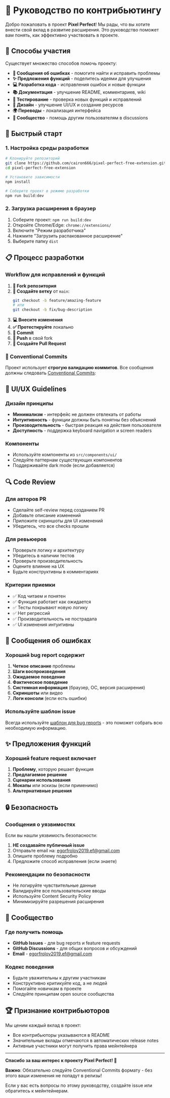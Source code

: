 # 🤝 Руководство по контрибьютингу

Добро пожаловать в проект **Pixel Perfect**! Мы рады, что вы хотите внести свой вклад в развитие расширения. Это руководство поможет вам понять, как эффективно участвовать в проекте.

## 🌟 Способы участия

Существует множество способов помочь проекту:

- **🐛 Сообщения об ошибках** - помогите найти и исправить проблемы
- **✨ Предложения функций** - поделитесь идеями для улучшения
- **💻 Разработка кода** - исправления ошибок и новые функции
- **📚 Документация** - улучшение README, комментариев, wiki
- **🧪 Тестирование** - проверка новых функций и исправлений
- **🎨 Дизайн** - улучшение UI/UX и создание ресурсов
- **🌍 Переводы** - локализация интерфейса
- **💬 Сообщество** - помощь другим пользователям в discussions

## 🚀 Быстрый старт

### 1. Настройка среды разработки

```bash
# Клонируйте репозиторий
git clone https://github.com/cairon666/pixel-perfect-free-extension.git
cd pixel-perfect-free-extension

# Установите зависимости
npm install

# Соберите проект в режиме разработки
npm run build:dev
```

### 2. Загрузка расширения в браузер

1. Соберите проект: `npm run build:dev`
2. Откройте Chrome/Edge: `chrome://extensions/`
3. Включите "Режим разработчика"
4. Нажмите "Загрузить распакованное расширение"
5. Выберите папку `dist`

## 📋 Процесс разработки

### Workflow для исправлений и функций

1. **🍴 Fork репозитория**
2. **🌿 Создайте ветку** от `main`:
   ```bash
   git checkout -b feature/amazing-feature
   # или
   git checkout -b fix/bug-description
   ```
3. **💻 Внесите изменения**
4. **✅ Протестируйте** локально
5. **📝 Commit**
6. **🚀 Push** в свой fork
7. **🔄 Создайте Pull Request**

### 📝 Conventional Commits

Проект использует **строгую валидацию коммитов**. Все сообщения должны следовать [Conventional Commits](https://www.conventionalcommits.org/):

## 🎨 UI/UX Guidelines

### Дизайн принципы

- **Минимализм** - интерфейс не должен отвлекать от работы
- **Интуитивность** - функции должны быть понятны без объяснений
- **Производительность** - быстрая реакция на действия пользователя
- **Доступность** - поддержка keyboard navigation и screen readers

### Компоненты

- Используйте компоненты из `src/components/ui/`
- Следуйте паттернам существующих компонентов
- Поддерживайте dark mode (если добавляется)

## 🔍 Code Review

### Для авторов PR

- Сделайте self-review перед созданием PR
- Добавьте описание изменений
- Приложите скриншоты для UI изменений
- Убедитесь, что все checks прошли

### Для ревьюеров

- Проверьте логику и архитектуру
- Убедитесь в наличии тестов
- Проверьте производительность
- Оцените влияние на UX
- Будьте конструктивны в комментариях

### Критерии приемки

- ✅ Код читаем и понятен
- ✅ Функция работает как ожидается
- ✅ Тесты покрывают новую логику
- ✅ Нет регрессий
- ✅ Производительность не пострадала
- ✅ UI изменения интуитивны

## 🐛 Сообщения об ошибках

### Хороший bug report содержит

1. **Четкое описание** проблемы
2. **Шаги воспроизведения**
3. **Ожидаемое поведение**
4. **Фактическое поведение**
5. **Системная информация** (браузер, ОС, версия расширения)
6. **Скриншоты** или видео
7. **Логи консоли** (если есть ошибки)

### Используйте шаблон issue

Всегда используйте [шаблон для bug reports](.github/ISSUE_TEMPLATE/bug_report.yml) - это поможет собрать всю необходимую информацию.

## ✨ Предложения функций

### Хороший feature request включает

1. **Проблему**, которую решает функция
2. **Предлагаемое решение**
3. **Сценарии использования**
4. **Мокапы** или эскизы (если применимо)
5. **Альтернативные решения**

## 🔒 Безопасность

### Сообщения о уязвимостях

Если вы нашли уязвимость безопасности:

1. **НЕ создавайте публичный issue**
2. Отправьте email на: egorfrolov2019.ef@gmail.com
3. Опишите проблему подробно
4. Предложите способ исправления (если знаете)

### Рекомендации по безопасности

- Не логируйте чувствительные данные
- Валидируйте все пользовательские вводы
- Используйте Content Security Policy
- Минимизируйте разрешения расширения

## 💬 Сообщество

### Где получить помощь

- **GitHub Issues** - для bug reports и feature requests
- **GitHub Discussions** - для общих вопросов и обсуждений
- **Email** - egorfrolov2019.ef@gmail.com

### Кодекс поведения

- Будьте уважительны к другим участникам
- Конструктивно критикуйте код, а не людей
- Помогайте новичкам в проекте
- Следуйте принципам open source сообщества

## 🏆 Признание контрибьюторов

Мы ценим каждый вклад в проект:

- Все контрибьюторы указываются в README
- Значительные вклады отмечаются в автоматических release notes
- Активные участники могут получить права мейнтейнера

---

**Спасибо за ваш интерес к проекту Pixel Perfect! 🎉**

**Важно**: Обязательно следуйте Conventional Commits формату - без этого ваши изменения не попадут в релизы!

Если у вас есть вопросы по этому руководству, создайте issue или обратитесь к мейнтейнерам.
